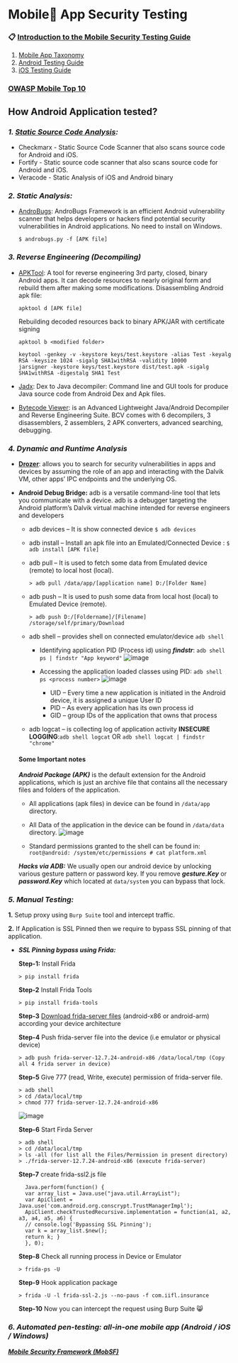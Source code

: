 # Mobile📱 App Security Testing

### 📋 [Introduction to the Mobile Security Testing Guide](https://mobile-security.gitbook.io/mobile-security-testing-guide/overview/0x03-overview)
1. [Mobile App Taxonomy](https://mobile-security.gitbook.io/mobile-security-testing-guide/overview/0x04a-mobile-app-taxonomy)
2. [Android Testing Guide](https://mobile-security.gitbook.io/mobile-security-testing-guide/android-testing-guide/0x05a-platform-overview)
3. [iOS Testing Guide](https://mobile-security.gitbook.io/mobile-security-testing-guide/ios-testing-guide/0x06a-platform-overview)

### [OWASP Mobile Top 10](https://owasp.org/www-project-mobile-top-10/)

## How Android Application tested?
### ***1. [Static Source Code Analysis](https://owasp.org/www-community/Source_Code_Analysis_Tools):***
  - Checkmarx - Static Source Code Scanner that also scans source code for Android and iOS.
  - Fortify - Static source code scanner that also scans source code for Android and iOS.
  - Veracode - Static Analysis of iOS and Android binary

### ***2. Static Analysis:***
  - [AndroBugs](https://github.com/AndroBugs/AndroBugs_Framework): AndroBugs Framework is an efficient Android vulnerability scanner that helps developers or hackers find potential security vulnerabilities in Android applications. No need to install on Windows.
  
        $ androbugs.py -f [APK file] 
 
### ***3. Reverse Engineering (Decompiling)***
  - [APKTool](https://github.com/iBotPeaches/Apktool): A tool for reverse engineering 3rd party, closed, binary Android apps. It can decode resources to nearly original form and rebuild them after making some modifications.
    Disassembling Android apk file:
                  
        apktool d [APK file]
    
    Rebuilding decoded resources back to binary APK/JAR with certificate signing
	   
        apktool b <modified folder>
        
        keytool -genkey -v -keystore keys/test.keystore -alias Test -keyalg RSA -keysize 1024 -sigalg SHA1withRSA -validity 10000
        jarsigner -keystore keys/test.keystore dist/test.apk -sigalg SHA1withRSA -digestalg SHA1 Test
	
  - [Jadx](https://github.com/skylot/jadx): Dex to Java decompiler: Command line and GUI tools for produce Java source code from Android Dex and Apk files.
 
  - [Bytecode Viewer](https://github.com/Konloch/bytecode-viewer): is an Advanced Lightweight Java/Android Decompiler and Reverse Engineering Suite. BCV comes with 6 decompilers, 3 disassemblers, 2 assemblers, 2 APK converters, advanced searching, debugging.

        

### ***4. Dynamic and Runtime Analysis***
  - **[Drozer](https://github.com/FSecureLABS/drozer)**: allows you to search for security vulnerabilities in apps and devices by assuming the role of an app and interacting with the Dalvik VM, other apps’ IPC endpoints and the underlying OS.
  
  - **Android Debug Bridge:** adb is a versatile command-line tool that lets you communicate with a device. adb is a debugger targeting the Android platform’s Dalvik virtual machine intended for reverse engineers and developers
    - adb devices – It is show connected device ```$ adb devices ``` 
    - adb install – Install an apk file into an Emulated/Connected Device : ``` $ adb install [APK file] ```
    - adb pull – It is used to fetch some data from Emulated device (remote) to local host (local).
    	          
          > adb pull /data/app/[application name] D:/[Folder Name]
          
    - adb push – It is used to push some data from local host (local) to Emulated Device (remote).

          > adb push D:/[Foldername]/[Filename] /storage/self/primary/Download
          
    - adb shell – provides shell on connected emulator/device ``` adb shell ```
      - Identifying application PID (Process id) using ***findstr***: ``` adb shell ps | findstr "App keyword" ```
      ![image](https://user-images.githubusercontent.com/65315090/129099055-cf025f51-d1e6-4448-97d9-e7f7ec0c0bfe.png)

      - Accessing the application loaded classes using PID: ``` adb shell ps <process number> ```
      ![image](https://user-images.githubusercontent.com/65315090/129101117-12bbfea0-fb9b-4a41-87c4-c3be560f759e.png)
          - UID – Every time a new application is initiated in the Android device, it is assigned a unique User ID
          - PID – As every application has its own process id
          - GID – group IDs of the application that owns that process

    - adb logcat – is collecting log of application activity **INSECURE LOGGING**:``` adb shell logcat ``` OR ```adb shell logcat | findstr "chrome"```

    #### Some Important notes
    
     ***Android Package (APK)*** is the default extension for the Android applications, which is just an archive file that contains all the necessary files and folders of the application.
  
     - All applications (apk files) in device can be found in ``` /data/app ``` directory.
     - All Data of the application in the device can be found in ```/data/data``` directory.
     ![image](https://user-images.githubusercontent.com/65315090/129102121-b1419759-c37c-4fe5-addb-6b0fea291c7c.png)


     - Standard permissions granted to the shell can be found in: ``` root@android: /system/etc/permissions # cat platform.xml ```
 
 
     ***Hacks via ADB:*** We usually open our android device by unlocking various gesture pattern or password key.
      If you remove ***gesture.Key*** or ***password.Key*** which located at ```data/system``` you can bypass that lock.
 
### ***5. Manual Testing:***  
    
   **1.** Setup proxy using ``Burp Suite`` tool and intercept traffic.
 
   **2.** If Application is SSL Pinned then we require to bypass SSL pinning of that application.
 
   - ***SSL Pinning bypass using Frida:***
   
      **Step-1:** Install Frida

		 > pip install frida 
	
      **Step-2** Install Frida Tools

		 > pip install frida-tools

      **Step-3** [Download frida-server files](https://github.com/frida/frida/releases) (android-x86 or android-arm) according your device architecture
	      
      **Step-4** Push frida-server file into the device (i.e emulator or physical device)

		 > adb push frida-server-12.7.24-android-x86 /data/local/tmp (Copy all 4 frida server in device)

      **Step-5** Give 777 (read, Write, execute) permission of frida-server file.

		 > adb shell
		 > cd /data/local/tmp
		 > chmod 777 frida-server-12.7.24-android-x86

		![image](https://user-images.githubusercontent.com/65315090/130116833-3296f7a5-7256-4103-bdf9-3591a6d1a4dc.png)

      **Step-6** Start Firda Server
     
		 > adb shell
		 > cd /data/local/tmp
		 > ls -all (for list all the Files/Permission in present directory)
		 > ./frida-server-12.7.24-android-x86 (execute frida-server)

      **Step-7** create frida-ssl2.js file
       
       ````
		 Java.perform(function() {
		 var array_list = Java.use("java.util.ArrayList");
		 var ApiClient = Java.use('com.android.org.conscrypt.TrustManagerImpl');
		 ApiClient.checkTrustedRecursive.implementation = function(a1, a2, a3, a4, a5, a6) {
		 // console.log('Bypassing SSL Pinning');
		 var k = array_list.$new();
		 return k; }
		 }, 0);
       ````
       
      **Step-8** Check all running process in Device or Emulator  
	
		 > frida-ps -U
       
      **Step-9** Hook application package 

		 > frida -U -l frida-ssl-2.js --no-paus -f com.iifl.insurance

      **Step-10** Now you can intercept the request using Burp Suite 😸

### ***6. Automated pen-testing: all-in-one mobile app (Android / iOS / Windows)*** 
  ***[Mobile Security Framework (MobSF)](https://mobsf.github.io/docs/#/)***
